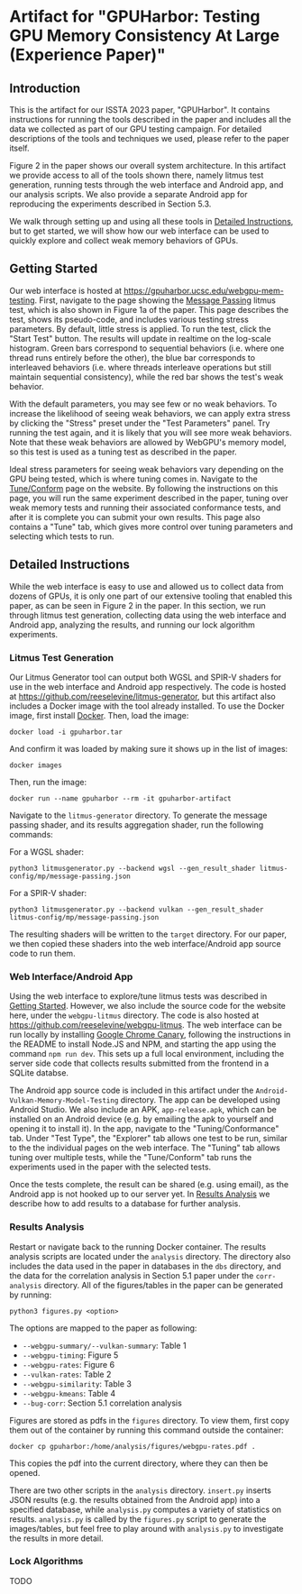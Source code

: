 # Artifact for "GPUHarbor: Testing GPU Memory Consistency At Large (Experience Paper)"

## Introduction

This is the artifact for our ISSTA 2023 paper, "GPUHarbor". It contains instructions for running the tools described in the paper and includes all the data we collected as part of our GPU testing campaign. For detailed descriptions of the tools and techniques we used, please refer to the paper itself.

Figure 2 in the paper shows our overall system architecture. In this artifact we provide access to all of the tools shown there, namely litmus test generation, running tests through the web interface and Android app, and our analysis scripts. We also provide a separate Android app for reproducing the experiments described in Section 5.3. 

We walk through setting up and using all these tools in [Detailed Instructions](#detailed-instructions), but to get started, we will show how our web interface can be used to quickly explore and collect weak memory behaviors of GPUs.

## Getting Started

Our web interface is hosted at https://gpuharbor.ucsc.edu/webgpu-mem-testing. First, navigate to the page showing the [Message Passing](https://gpuharbor.ucsc.edu/webgpu-mem-testing/tests/message-passing) litmus test, which is also shown in Figure 1a of the paper. This page describes the test, shows its pseudo-code, and includes various testing stress parameters. By default, little stress is applied. To run the test, click the "Start Test" button. The results will update in realtime on the log-scale histogram. Green bars correspond to sequential behaviors (i.e. where one thread runs entirely before the other), the blue bar corresponds to interleaved behaviors (i.e. where threads interleave operations but still maintain sequential consistency), while the red bar shows the test's weak behavior. 

With the default parameters, you may see few or no weak behaviors. To increase the likelihood of seeing weak behaviors, we can apply extra stress by clicking the "Stress" preset under the "Test Parameters" panel. Try running the test again, and it is likely that you will see more weak behaviors. Note that these weak behaviors are allowed by WebGPU's memory model, so this test is used as a tuning test as described in the paper.

Ideal stress parameters for seeing weak behaviors vary depending on the GPU being tested, which is where tuning comes in. Navigate to the [Tune/Conform](https://gpuharbor.ucsc.edu/webgpu-mem-testing/tuning) page on the website. By following the instructions on this page, you will run the same experiment described in the paper, tuning over weak memory tests and running their associated conformance tests, and after it is complete you can submit your own results. This page also contains a "Tune" tab, which gives more control over tuning parameters and selecting which tests to run.



## Detailed Instructions

While the web interface is easy to use and allowed us to collect data from dozens of GPUs, it is only one part of our extensive tooling that enabled this paper, as can be seen in Figure 2 in the paper. In this section, we run through litmus test generation, collecting data using the web interface and Android app, analyzing the results, and running our lock algorithm experiments.

### Litmus Test Generation

Our Litmus Generator tool can output both WGSL and SPIR-V shaders for use in the web interface and Android app respectively. The code is hosted at https://github.com/reeselevine/litmus-generator, but this artifact also includes a Docker image with the tool already installed. To use the Docker image, first install [Docker](https://www.docker.com/get-started/). Then, load the image:

```
docker load -i gpuharbor.tar
```

And confirm it was loaded by making sure it shows up in the list of images:

```
docker images
```

Then, run the image:

```
docker run --name gpuharbor --rm -it gpuharbor-artifact
```

Navigate to the `litmus-generator` directory. To generate the message passing shader, and its results aggregation shader, run the following commands:

For a WGSL shader:

```
python3 litmusgenerator.py --backend wgsl --gen_result_shader litmus-config/mp/message-passing.json
```

For a SPIR-V shader:

```
python3 litmusgenerator.py --backend vulkan --gen_result_shader litmus-config/mp/message-passing.json
```

The resulting shaders will be written to the `target` directory. For our paper, we then copied these shaders into the web interface/Android app source code to run them. 

### Web Interface/Android App

Using the web interface to explore/tune litmus tests was described in [Getting Started](#getting-started). However, we also include the source code for the website here, under the `webgpu-litmus` directory. The code is also hosted at https://github.com/reeselevine/webgpu-litmus. The web interface can be run locally by installing [Google Chrome Canary](https://www.google.com/chrome/canary/), following the instructions in the README to install Node.JS and NPM, and starting the app using the command `npm run dev`. This sets up a full local environment, including the server side code that collects results submitted from the frontend in a SQLite databse.

The Android app source code is included in this artifact under the `Android-Vulkan-Memory-Model-Testing` directory. The app can be developed using Android Studio. We also include an APK, `app-release.apk`, which can be installed on an Android device (e.g. by emailing the apk to yourself and opening it to install it). In the app, navigate to the "Tuning/Conformance" tab. Under "Test Type", the "Explorer" tab allows one test to be run, similar to the the individual pages on the web interface. The "Tuning" tab allows tuning over multiple tests, while the "Tune/Conform" tab runs the experiments used in the paper with the selected tests.

Once the tests complete, the result can be shared (e.g. using email), as the Android app is not hooked up to our server yet. In [Results Analysis](#results-analysis) we describe how to add results to a database for further analysis.

### Results Analysis

Restart or navigate back to the running Docker container. The results analysis scripts are located under the `analysis` directory. The directory also includes the data used in the paper in databases in the `dbs` directory, and the data for the correlation analysis in Section 5.1 paper under the `corr-analysis` directory. All of the figures/tables in the paper can be generated by running:

```
python3 figures.py <option>
```

The options are mapped to the paper as following:

* `--webgpu-summary/--vulkan-summary`: Table 1
* `--webgpu-timing`: Figure 5
* `--webgpu-rates`: Figure 6
* `--vulkan-rates`: Table 2
* `--webgpu-similarity`: Table 3
* `--webgpu-kmeans`: Table 4
* `--bug-corr`: Section 5.1 correlation analysis

Figures are stored as pdfs in the `figures` directory. To view them, first copy them out of the container by running this command outside the container:

```
docker cp gpuharbor:/home/analysis/figures/webgpu-rates.pdf .
```

This copies the pdf into the current directory, where they can then be opened.

There are two other scripts in the `analysis` directory. `insert.py` inserts JSON results (e.g. the results obtained from the Android app) into a specified database, while `analysis.py` computes a variety of statistics on results. `analysis.py` is called by the `figures.py` script to generate the images/tables, but feel free to play around with `analysis.py` to investigate the results in more detail.

### Lock Algorithms

TODO
